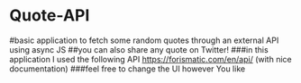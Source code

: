 # Quote-API
#basic application to fetch some random quotes through an external API using async JS
##you can also share any quote on Twitter!
###in this application I used  the following API https://forismatic.com/en/api/   (with nice documentation)
###feel free to change the UI however You like
